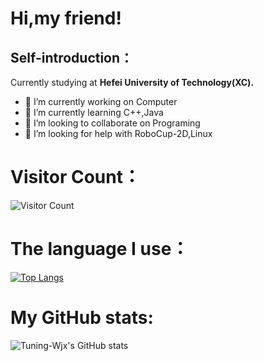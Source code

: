 # Hi,my friend!
## Self-introduction：
Currently studying at **Hefei University of Technology(XC).**

- 🔭 I’m currently working on Computer
- 🌱 I’m currently learning C++,Java
- 👯 I’m looking to collaborate on Programing
- 🤔 I’m looking for help with RoboCup-2D,Linux
# Visitor Count：
![Visitor Count](https://profile-counter.glitch.me/Tuning-Wjx/count.svg)
# The language I use：
[![Top Langs](https://github-readme-stats.vercel.app/api/top-langs/?username=Tuning-Wjx)](https://github.com/Tuning-Wjx/github-readme-stats)
# My GitHub stats:
![Tuning-Wjx's GitHub stats](https://github-readme-stats.vercel.app/api?username=Tuning-Wjx&show_icons=true&theme=tokyonight)
